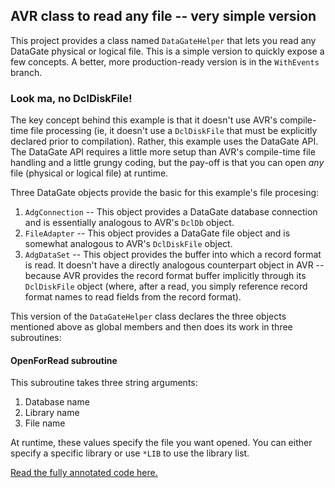 ## AVR class to read any file -- very simple version

This project provides a class named `DataGateHelper` that lets you read any DataGate physical or logical file. This is a simple version to quickly expose a few concepts. A better, more production-ready version is in the `WithEvents` branch.

### Look ma, no DclDiskFile! 

The key concept behind this example is that it doesn't use AVR's compile-time file processing (ie, it doesn't use a `DclDiskFile` that must be explicitly declared prior to compilation). Rather, this example uses the DataGate API. The DataGate API requires a little more setup than AVR's compile-time file handling and a little grungy coding, but the pay-off is that you can open _any_ file (physical or logical file) at runtime. 

Three DataGate objects provide the basic for this example's file procesing: 

1. `AdgConnection` -- This object provides a DataGate database connection and is essentially analogous to AVR's `DclDb` object. 
2. `FileAdapter` -- This object provides a DataGate file object and is somewhat analogous to AVR's `DclDiskFile` object.
3. `AdgDataSet` -- This object provides the buffer into which a record format is read. It doesn't have a directly analogous counterpart object in AVR -- because AVR provides the record format buffer implicitly through its `DclDiskFile` object (where, after a read, you simply reference record format names to read fields from the record format).

This version of the `DataGateHelper` class declares the three objects mentioned above as global members and then does its work in three subroutines:

#### OpenForRead subroutine

This subroutine takes three string arguments: 

1. Database name
2. Library name 
3. File name

At runtime, these values specify the file you want opened. You can either specify a specific library or use `*LIB` to use the library list.

[Read the fully annotated code here.](https://asna.github.io/generic-file-reader-simple/pycco-index.html)






